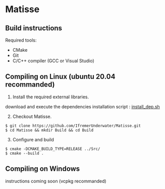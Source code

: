 Matisse
=====================================

Build instructions
------------------

Required tools:

- CMake
- Git
- C/C++ compiler (GCC or Visual Studio)



Compiling on Linux (ubuntu 20.04 recommanded)
-------------------
<a name="linux"></a>

1. Install the required external libraries.

download and execute the dependencies installation script : [install_dep.sh](https://gist.github.com/IfremerUnderwater/566f3d47f769173a10e1b93639cfc667)


2. Checkout Matisse.
```shell
$ git clone https://github.com/IfremerUnderwater/Matisse.git
$ cd Matisse && mkdir Build && cd Build
```

3. Configure and build
```shell
$ cmake -DCMAKE_BUILD_TYPE=RELEASE ../Src/
$ cmake --build .
```

Compiling on Windows
---------------------

instructions coming soon (vcpkg recommanded)